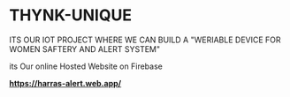 # THYNK-UNIQUE
ITS OUR IOT PROJECT WHERE WE CAN BUILD A "WERIABLE DEVICE FOR WOMEN SAFTERY AND ALERT SYSTEM"

its Our online Hosted Website on Firebase 

<b>https://harras-alert.web.app/</b>
